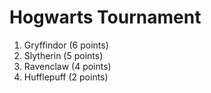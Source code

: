 # Hogwarts Tournament

 1. Gryffindor (6 points)
 2. Slytherin (5 points)
 3. Ravenclaw (4 points)
 4. Hufflepuff (2 points)

